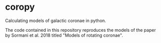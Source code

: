 # coropy

Calculating models of galactic coronae in python.

The code contained in this repository reproduces the models of the paper by Sormani et al. 2018 titled "Models of rotating coronae".
